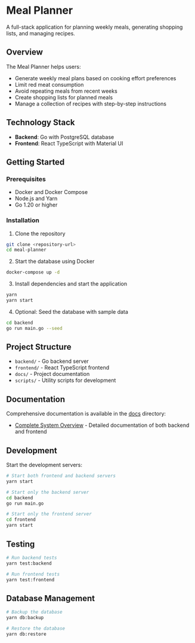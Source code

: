# Meal Planner

A full-stack application for planning weekly meals, generating shopping lists, and managing recipes.

## Overview

The Meal Planner helps users:
- Generate weekly meal plans based on cooking effort preferences
- Limit red meat consumption
- Avoid repeating meals from recent weeks
- Create shopping lists for planned meals
- Manage a collection of recipes with step-by-step instructions

## Technology Stack

- **Backend**: Go with PostgreSQL database
- **Frontend**: React TypeScript with Material UI

## Getting Started

### Prerequisites

- Docker and Docker Compose
- Node.js and Yarn
- Go 1.20 or higher

### Installation

1. Clone the repository
```bash
git clone <repository-url>
cd meal-planner
```

2. Start the database using Docker
```bash
docker-compose up -d
```

3. Install dependencies and start the application
```bash
yarn
yarn start
```

4. Optional: Seed the database with sample data
```bash
cd backend
go run main.go --seed
```

## Project Structure

- `backend/` - Go backend server
- `frontend/` - React TypeScript frontend
- `docs/` - Project documentation
- `scripts/` - Utility scripts for development

## Documentation

Comprehensive documentation is available in the [docs](./docs) directory:

- [Complete System Overview](./docs/MealPlannerSummary.md) - Detailed documentation of both backend and frontend

## Development

Start the development servers:

```bash
# Start both frontend and backend servers
yarn start

# Start only the backend server
cd backend
go run main.go

# Start only the frontend server
cd frontend
yarn start
```

## Testing

```bash
# Run backend tests
yarn test:backend

# Run frontend tests
yarn test:frontend
```

## Database Management

```bash
# Backup the database
yarn db:backup

# Restore the database
yarn db:restore
``` 